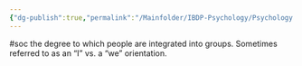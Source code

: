 ```yaml
---
{"dg-publish":true,"permalink":"/Mainfolder/IBDP-Psychology/Psychology Revision/Concepts/Individualism vs. collectivism/"}
---
```


#soc 
the degree to which people are integrated into groups. Sometimes referred to as an “I” vs. a “we” orientation.
